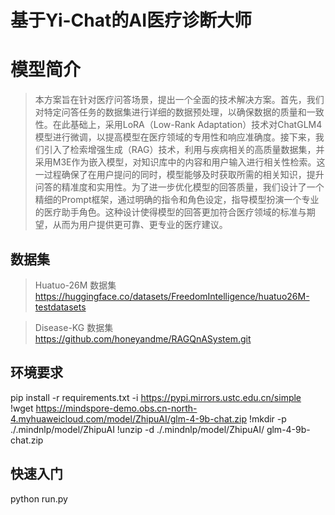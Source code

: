 # 基于Yi-Chat的AI医疗诊断大师

# 模型简介

> 本方案旨在针对医疗问答场景，提出一个全面的技术解决方案。首先，我们对特定问答任务的数据集进行详细的数据预处理，以确保数据的质量和一致性。在此基础上，采用LoRA（Low-Rank Adaptation）技术对ChatGLM4模型进行微调，以提高模型在医疗领域的专用性和响应准确度。接下来，我们引入了检索增强生成（RAG）技术，利用与疾病相关的高质量数据集，并采用M3E作为嵌入模型，对知识库中的内容和用户输入进行相关性检索。这一过程确保了在用户提问的同时，模型能够及时获取所需的相关知识，提升问答的精准度和实用性。为了进一步优化模型的回答质量，我们设计了一个精细的Prompt框架，通过明确的指令和角色设定，指导模型扮演一个专业的医疗助手角色。这种设计使得模型的回答更加符合医疗领域的标准与期望，从而为用户提供更可靠、更专业的医疗建议。

## 数据集

> Huatuo-26M 数据集
https://huggingface.co/datasets/FreedomIntelligence/huatuo26M-testdatasets

> Disease-KG 数据集
https://github.com/honeyandme/RAGQnASystem.git

## 环境要求

pip install -r requirements.txt -i https://pypi.mirrors.ustc.edu.cn/simple
!wget https://mindspore-demo.obs.cn-north-4.myhuaweicloud.com/model/ZhipuAI/glm-4-9b-chat.zip
!mkdir -p ./.mindnlp/model/ZhipuAI
!unzip -d ./.mindnlp/model/ZhipuAI/ glm-4-9b-chat.zip

## 快速入门

python run.py
